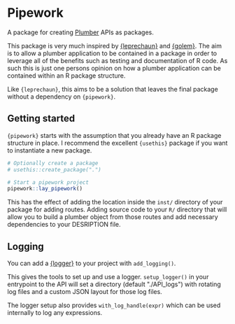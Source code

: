 # Pipework

A package for creating [Plumber](https://www.rplumber.io/) APIs as packages.

This package is very much inspired by [{leprechaun}](https://leprechaun.opifex.org/#/) and [{golem}](https://thinkr-open.github.io/golem/). The aim
is to allow a plumber application to be contained in a package in order
to leverage all of the benefits such as testing and documentation of R
code. As such this is just one persons opinion on how a plumber application
can be contained within an R package structure.

Like `{leprechaun}`, this aims to be a solution that leaves the final package without
a dependency on `{pipework}`.

## Getting started

`{pipework}` starts with the assumption that you already have an R package structure in place.
I recommend the excellent `{usethis}` package if you want to instantiate a new package.

``` R
# Optionally create a package
# usethis::create_package(".")

# Start a pipework project
pipework::lay_pipework()
```

This has the effect of adding the location inside the `inst/` directory of your package
for adding routes. Adding source code to your `R/` directory that will
allow you to build a plumber object from those routes and add necessary
dependencies to your DESRIPTION file.

## Logging

You can add a [{logger}](https://daroczig.github.io/logger/) to your project with `add_logging()`.

This gives the tools to set up and use a logger.
`setup_logger()` in your entrypoint to the API will set a directory (default "./API_logs") with rotating log files and a custom JSON layout for those log files.

The logger setup also provides `with_log_handle(expr)` which can be used internally to log any expressions.